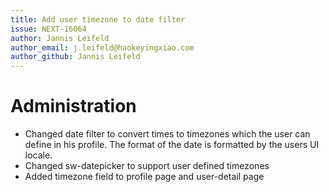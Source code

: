 ```yaml
---
title: Add user timezone to date filter
issue: NEXT-16064
author: Jannis Leifeld
author_email: j.leifeld@haokeyingxiao.com 
author_github: Jannis Leifeld
---
```

# Administration
* Changed date filter to convert times to timezones which the user can define in his profile. The format of the date is formatted by the users UI locale.
* Changed sw-datepicker to support user defined timezones
* Added timezone field to profile page and user-detail page
